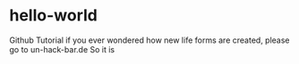 # hello-world
Github Tutorial
if you ever wondered how new life forms are created,
please go to un-hack-bar.de
So it is
